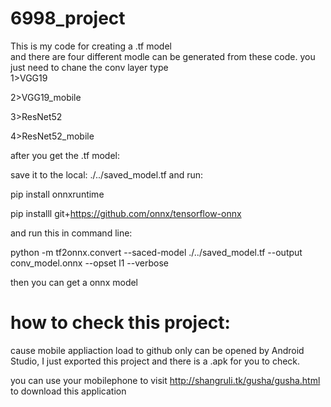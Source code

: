 # 6998_project
This is my code for creating a .tf model  
and there are four different modle can be generated from these code. 
you just need to chane the conv layer type  
1>VGG19 

2>VGG19_mobile 

3>ResNet52 

4>ResNet52_mobile 

after you get the .tf model: 

save it to the local: ./../saved_model.tf 
and run: 


pip install onnxruntime 

pip installl git+https://github.com/onnx/tensorflow-onnx 

and run this in command line: 

python -m tf2onnx.convert --saced-model ./../saved_model.tf --output conv_model.onnx --opset l1 --verbose 

then you can get a onnx model 

# how to check this project:

cause mobile appliaction load to github only can be opened by Android Studio, I just exported this project and there is a .apk for you to check.

you can use your mobilephone to visit http://shangruli.tk/gusha/gusha.html to download this application
